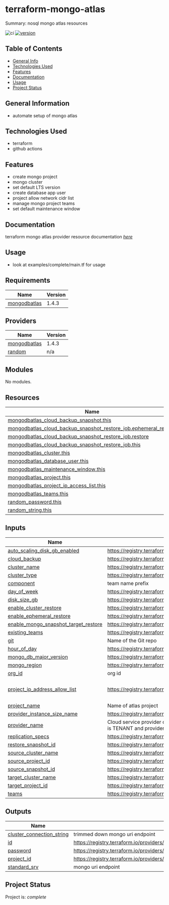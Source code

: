 # terraform-mongo-atlas #

Summary: nosql mongo atlas resources

![ci](https://github.com/conventional-changelog/standard-version/workflows/ci/badge.svg)
[![version](https://img.shields.io/badge/version-1.x-yellow.svg)](https://semver.org)

## Table of Contents
* [General Info](#general-information)
* [Technologies Used](#technologies-used)
* [Features](#Features)
* [Documentation](#Documentation)
* [Usage](#usage)
* [Project Status](#project-status)

## General Information
- automate setup of mongo atlas

## Technologies Used
- terraform
- github actions

## Features

* create mongo project
* mongo cluster
* set default LTS version 
* create database app user
* project allow network cidr list
* manage mongo project teams
* set default maintenance window

## Documentation

terraform mongo atlas provider resource documentation  [_here_](https://registry.terraform.io/providers/mongodb/mongodbatlas/latest/docs)

## Usage

* look at examples/complete/main.tf for usage 

<!-- BEGIN_TF_DOCS -->
## Requirements

| Name | Version |
|------|---------|
| <a name="requirement_mongodbatlas"></a> [mongodbatlas](#requirement\_mongodbatlas) | 1.4.3 |

## Providers

| Name | Version |
|------|---------|
| <a name="provider_mongodbatlas"></a> [mongodbatlas](#provider\_mongodbatlas) | 1.4.3 |
| <a name="provider_random"></a> [random](#provider\_random) | n/a |

## Modules

No modules.

## Resources

| Name | Type |
|------|------|
| [mongodbatlas_cloud_backup_snapshot.this](https://registry.terraform.io/providers/mongodb/mongodbatlas/1.4.3/docs/resources/cloud_backup_snapshot) | resource |
| [mongodbatlas_cloud_backup_snapshot_restore_job.ephemeral_restore](https://registry.terraform.io/providers/mongodb/mongodbatlas/1.4.3/docs/resources/cloud_backup_snapshot_restore_job) | resource |
| [mongodbatlas_cloud_backup_snapshot_restore_job.restore](https://registry.terraform.io/providers/mongodb/mongodbatlas/1.4.3/docs/resources/cloud_backup_snapshot_restore_job) | resource |
| [mongodbatlas_cloud_backup_snapshot_restore_job.this](https://registry.terraform.io/providers/mongodb/mongodbatlas/1.4.3/docs/resources/cloud_backup_snapshot_restore_job) | resource |
| [mongodbatlas_cluster.this](https://registry.terraform.io/providers/mongodb/mongodbatlas/1.4.3/docs/resources/cluster) | resource |
| [mongodbatlas_database_user.this](https://registry.terraform.io/providers/mongodb/mongodbatlas/1.4.3/docs/resources/database_user) | resource |
| [mongodbatlas_maintenance_window.this](https://registry.terraform.io/providers/mongodb/mongodbatlas/1.4.3/docs/resources/maintenance_window) | resource |
| [mongodbatlas_project.this](https://registry.terraform.io/providers/mongodb/mongodbatlas/1.4.3/docs/resources/project) | resource |
| [mongodbatlas_project_ip_access_list.this](https://registry.terraform.io/providers/mongodb/mongodbatlas/1.4.3/docs/resources/project_ip_access_list) | resource |
| [mongodbatlas_teams.this](https://registry.terraform.io/providers/mongodb/mongodbatlas/1.4.3/docs/resources/teams) | resource |
| [random_password.this](https://registry.terraform.io/providers/hashicorp/random/latest/docs/resources/password) | resource |
| [random_string.this](https://registry.terraform.io/providers/hashicorp/random/latest/docs/resources/string) | resource |

## Inputs

| Name | Description | Type | Default | Required |
|------|-------------|------|---------|:--------:|
| <a name="input_auto_scaling_disk_gb_enabled"></a> [auto\_scaling\_disk\_gb\_enabled](#input\_auto\_scaling\_disk\_gb\_enabled) | https://registry.terraform.io/providers/mongodb/mongodbatlas/latest/docs/resources/cluster#auto_scaling_disk_gb_enabled | `bool` | `false` | no |
| <a name="input_cloud_backup"></a> [cloud\_backup](#input\_cloud\_backup) | https://registry.terraform.io/providers/mongodb/mongodbatlas/latest/docs/resources/cluster#cloud_backup | `bool` | `false` | no |
| <a name="input_cluster_name"></a> [cluster\_name](#input\_cluster\_name) | https://registry.terraform.io/providers/mongodb/mongodbatlas/latest/docs/resources/cluster#name | `string` | n/a | yes |
| <a name="input_cluster_type"></a> [cluster\_type](#input\_cluster\_type) | https://registry.terraform.io/providers/mongodb/mongodbatlas/latest/docs/resources/cluster#cluster_type | `string` | `"REPLICASET"` | no |
| <a name="input_component"></a> [component](#input\_component) | team name prefix | `string` | `"team"` | no |
| <a name="input_day_of_week"></a> [day\_of\_week](#input\_day\_of\_week) | https://registry.terraform.io/providers/mongodb/mongodbatlas/latest/docs/resources/maintenance_window#day_of_week | `number` | `1` | no |
| <a name="input_disk_size_gb"></a> [disk\_size\_gb](#input\_disk\_size\_gb) | https://registry.terraform.io/providers/mongodb/mongodbatlas/latest/docs/resources/cluster#disk_size_gb | `number` | `null` | no |
| <a name="input_enable_cluster_restore"></a> [enable\_cluster\_restore](#input\_enable\_cluster\_restore) | https://registry.terraform.io/providers/mongodb/mongodbatlas/latest/docs/data-sources/cloud_backup_snapshot_restore_job | `bool` | `false` | no |
| <a name="input_enable_ephemeral_restore"></a> [enable\_ephemeral\_restore](#input\_enable\_ephemeral\_restore) | https://registry.terraform.io/providers/mongodb/mongodbatlas/latest/docs/resources/cloud_provider_snapshot_restore_job | `bool` | `false` | no |
| <a name="input_enable_mongo_snapshot_target_restore"></a> [enable\_mongo\_snapshot\_target\_restore](#input\_enable\_mongo\_snapshot\_target\_restore) | https://registry.terraform.io/providers/mongodb/mongodbatlas/latest/docs/resources/cloud_provider_snapshot_restore_job | `bool` | `false` | no |
| <a name="input_existing_teams"></a> [existing\_teams](#input\_existing\_teams) | https://registry.terraform.io/providers/mongodb/mongodbatlas/latest/docs/resources/team#name | `map(any)` | `{}` | no |
| <a name="input_git"></a> [git](#input\_git) | Name of the Git repo | `string` | n/a | yes |
| <a name="input_hour_of_day"></a> [hour\_of\_day](#input\_hour\_of\_day) | https://registry.terraform.io/providers/mongodb/mongodbatlas/latest/docs/resources/maintenance_window#hour_of_day | `number` | `6` | no |
| <a name="input_mongo_db_major_version"></a> [mongo\_db\_major\_version](#input\_mongo\_db\_major\_version) | https://registry.terraform.io/providers/mongodb/mongodbatlas/latest/docs/resources/cluster#mongo_db_major_version | `string` | `"5.0"` | no |
| <a name="input_mongo_region"></a> [mongo\_region](#input\_mongo\_region) | https://registry.terraform.io/providers/mongodb/mongodbatlas/latest/docs/resources/cluster#provider_region_name | `string` | `"US_EAST_1"` | no |
| <a name="input_org_id"></a> [org\_id](#input\_org\_id) | org id | `string` | n/a | yes |
| <a name="input_project_ip_address_allow_list"></a> [project\_ip\_address\_allow\_list](#input\_project\_ip\_address\_allow\_list) | https://registry.terraform.io/providers/mongodb/mongodbatlas/latest/docs/resources/project_ip_access_list#ip_address | `list(any)` | <pre>[<br>  "0.0.0.0/0"<br>]</pre> | no |
| <a name="input_project_name"></a> [project\_name](#input\_project\_name) | Name of atlas project | `string` | n/a | yes |
| <a name="input_provider_instance_size_name"></a> [provider\_instance\_size\_name](#input\_provider\_instance\_size\_name) | https://registry.terraform.io/providers/mongodb/mongodbatlas/latest/docs/resources/cluster#provider_instance_size_name | `string` | `"M0"` | no |
| <a name="input_provider_name"></a> [provider\_name](#input\_provider\_name) | Cloud service provider on which the server for a multi-tenant cluster is provisioned. This setting is only valid when providerSetting.providerName is TENANT and providerSetting.instanceSizeName is M2 or M5. The possible values are: AWS, GCP, AZURE | `string` | `""` | no |
| <a name="input_replication_specs"></a> [replication\_specs](#input\_replication\_specs) | https://registry.terraform.io/providers/mongodb/mongodbatlas/latest/docs/resources/cluster#replication_specs | `list(map(any))` | `null` | no |
| <a name="input_restore_snapshot_id"></a> [restore\_snapshot\_id](#input\_restore\_snapshot\_id) | https://registry.terraform.io/providers/mongodb/mongodbatlas/latest/docs/data-sources/cloud_backup_snapshot_restore_job#snapshot_id | `string` | `null` | no |
| <a name="input_source_cluster_name"></a> [source\_cluster\_name](#input\_source\_cluster\_name) | https://registry.terraform.io/providers/mongodb/mongodbatlas/latest/docs/data-sources/cloud_backup_snapshot_restore_job#cluster_name | `string` | `null` | no |
| <a name="input_source_project_id"></a> [source\_project\_id](#input\_source\_project\_id) | https://registry.terraform.io/providers/mongodb/mongodbatlas/latest/docs/data-sources/cloud_backup_snapshot_restore_job#project_id | `string` | `null` | no |
| <a name="input_source_snapshot_id"></a> [source\_snapshot\_id](#input\_source\_snapshot\_id) | https://registry.terraform.io/providers/mongodb/mongodbatlas/latest/docs/data-sources/cloud_backup_snapshot_restore_job#snapshot_id | `string` | `null` | no |
| <a name="input_target_cluster_name"></a> [target\_cluster\_name](#input\_target\_cluster\_name) | https://registry.terraform.io/providers/mongodb/mongodbatlas/latest/docs/resources/cloud_provider_snapshot_restore_job#target_cluster_name | `string` | `null` | no |
| <a name="input_target_project_id"></a> [target\_project\_id](#input\_target\_project\_id) | https://registry.terraform.io/providers/mongodb/mongodbatlas/latest/docs/resources/cloud_provider_snapshot_restore_job#project_id | `string` | `null` | no |
| <a name="input_teams"></a> [teams](#input\_teams) | https://registry.terraform.io/providers/mongodb/mongodbatlas/latest/docs/resources/team#name | `map(any)` | `{}` | no |

## Outputs

| Name | Description |
|------|-------------|
| <a name="output_cluster_connection_string"></a> [cluster\_connection\_string](#output\_cluster\_connection\_string) | trimmed down mongo uri endpoint |
| <a name="output_id"></a> [id](#output\_id) | https://registry.terraform.io/providers/mongodb/mongodbatlas/latest/docs/resources/project#id |
| <a name="output_password"></a> [password](#output\_password) | https://registry.terraform.io/providers/hashicorp/random/latest/docs/resources/password |
| <a name="output_project_id"></a> [project\_id](#output\_project\_id) | https://registry.terraform.io/providers/mongodb/mongodbatlas/latest/docs/resources/project#id |
| <a name="output_standard_srv"></a> [standard\_srv](#output\_standard\_srv) | mongo uri endpoint |
<!-- END_TF_DOCS -->

## Project Status
Project is: _complete_ 
